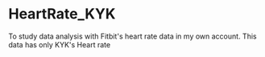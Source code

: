 # HeartRate_KYK
To study data analysis with Fitbit's heart rate data in my own account. This data has only KYK's Heart rate
